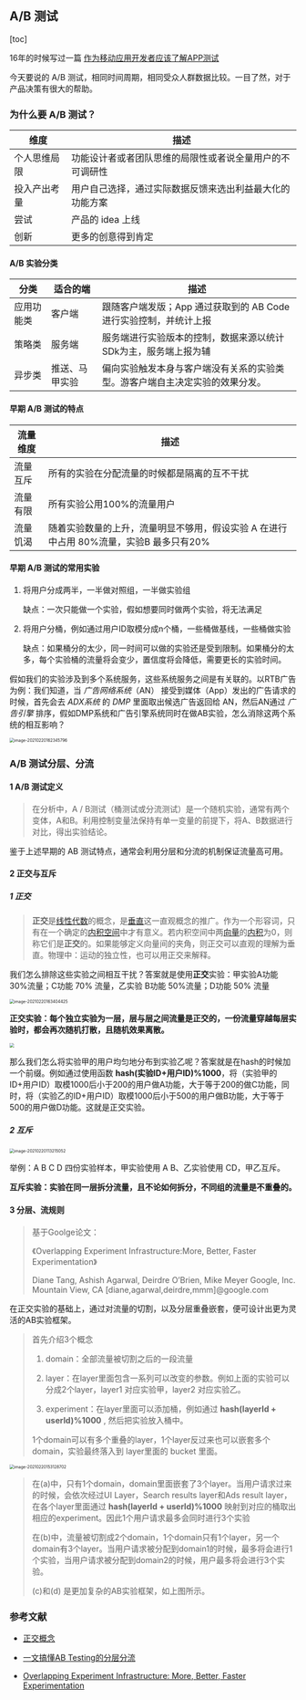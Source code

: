 ## A/B 测试

[toc]

16年的时候写过一篇 [作为移动应用开发者应该了解APP测试](./2016-8-7-作为移动应用开发者应该了解APP测试.md)

今天要说的 A/B 测试，相同时间周期，相同受众人群数据比较。一目了然，对于产品决策有很大的帮助。

### 为什么要 A/B 测试？

| 维度         | 描述                                                     |
| ------------ | -------------------------------------------------------- |
| 个人思维局限 | 功能设计者或者团队思维的局限性或者说全量用户的不可调研性 |
| 投入产出考量 | 用户自己选择，通过实际数据反馈来选出利益最大化的功能方案 |
| 尝试         | 产品的 idea 上线                                         |
| 创新         | 更多的创意得到肯定                                       |



#### A/B 实验分类

| 分类       | 适合的端       | 描述                                                         |
| ---------- | -------------- | ------------------------------------------------------------ |
| 应用功能类 | 客户端         | 跟随客户端发版；App 通过获取到的 AB Code 进行实验控制，并统计上报 |
| 策略类     | 服务端         | 服务端进行实验版本的控制，数据来源以统计SDk为主，服务端上报为辅 |
| 异步类     | 推送、马甲实验 | 偏向实验触发本身与客户端没有关系的实验类型。游客户端自主决定实验的效果分发。 |



#### 早期 A/B 测试的特点

| 流量维度 | 描述                                                         |
| -------- | ------------------------------------------------------------ |
| 流量互斥 | 所有的实验在分配流量的时候都是隔离的互不干扰                 |
| 流量有限 | 所有实验公用100%的流量用户                                   |
| 流量饥渴 | 随着实验数量的上升，流量明显不够用，假设实验 A 在进行中占用 80%流量，实验B 最多只有20% |

#### 早期 A/B 测试的常用实验

1. 将用户分成两半，一半做对照组，一半做实验组

   缺点：一次只能做一个实验，假如想要同时做两个实验，将无法满足

2. 将用户分桶，例如通过用户ID取模分成n个桶，一些桶做基线，一些桶做实验

   缺点：如果桶分的太少，同一时间可以做的实验还是受到限制。如果桶分的太多，每个实验桶的流量将会变少，置信度将会降低，需要更长的实验时间。

假如我们的实验涉及到多个系统服务，这些系统服务之间是有关联的。以RTB广告为例：我们知道，当 *广告网络系统*（AN） 接受到媒体（App）发出的广告请求的时候，首先会去 *ADX系统* 的 *DMP* 里面取出候选广告返回给 AN，然后AN通过 *广告引擎* 排序，假如DMP系统和广告引擎系统同时在做AB实验，怎么消除这两个系统的相互影响？

<img src="../../assets/image-20210220162345796.png" alt="image-20210220162345796" style="zoom:50%;" />

### A/B 测试分层、分流

#### 1 A/B 测试定义

> 在分析中，A / B测试（桶测试或分流测试）是一个随机实验，通常有两个变体，A和B。利用控制变量法保持有单一变量的前提下，将A、B数据进行对比，得出实验结论。

鉴于上述早期的 AB 测试特点，通常会利用分层和分流的机制保证流量高可用。

#### 2 正交与互斥

##### 1 正交

> **正交**是[线性代数](https://zh.wikipedia.org/wiki/线性代数)的概念，是[垂直](https://zh.wikipedia.org/wiki/垂直)这一直观概念的推广。作为一个形容词，只有在一个确定的[内积空间](https://zh.wikipedia.org/wiki/内积空间)中才有意义。若内积空间中两[向量](https://zh.wikipedia.org/wiki/向量)的[内积](https://zh.wikipedia.org/wiki/內積)为0，则称它们是**正交**的。如果能够定义向量间的夹角，则正交可以直观的理解为垂直。物理中：运动的独立性，也可以用正交来解释。

我们怎么排除这些实验之间相互干扰？答案就是使用**正交**实验：甲实验A功能 30%流量；C功能 70% 流量，乙实验 B功能 50%流量；D功能 50% 流量

<img src="../../assets/image-20210220163404425.png" alt="image-20210220163404425" style="zoom:50%;" />



**正交实验：每个独立实验为一层，层与层之间流量是正交的，一份流量穿越每层实验时，都会再次随机打散，且随机效果离散。**

<img src="../../assets/image-20210220151804627.png" style="zoom:50%;" />

那么我们怎么将实验甲的用户均匀地分布到实验乙呢？答案就是在hash的时候加一个前缀。例如通过使用函数 **hash(实验ID+用户ID)%1000**，将（实验甲的ID+用户ID）取模1000后小于200的用户做A功能，大于等于200的做C功能，同时，将（实验乙的ID+用户ID）取模1000后小于500的用户做B功能，大于等于500的用户做D功能。这就是正交实验。

##### 2 互斥

<img src="../../assets/image-20210220113215052.png" alt="image-20210220113215052" style="zoom:50%;" />

举例：A B C D 四份实验样本，甲实验使用 A B、乙实验使用 CD，甲乙互斥。

**互斥实验：实验在同一层拆分流量，且不论如何拆分，不同组的流量是不重叠的。**

#### 3 分层、流规则

> 基于Goolge论文：
>
> 《Overlapping Experiment Infrastructure:More, Better, Faster Experimentation》
>
> Diane Tang, Ashish Agarwal, Deirdre O’Brien, Mike Meyer Google, Inc. Mountain View, CA [diane,agarwal,deirdre,mmm]@google.com



在正交实验的基础上，通过对流量的切割，以及分层重叠嵌套，便可设计出更为灵活的AB实验框架。

> 首先介绍3个概念
>
> 1. domain：全部流量被切割之后的一段流量
>
> 2. layer：在layer里面包含一系列可以改变的参数。例如上面的实验可以分成2个layer，layer1 对应实验甲，layer2 对应实验乙。
>
> 3. experiment：在layer里面可以添加桶，例如通过 **hash(layerId + userId)%1000** , 然后把实验放入桶中。
>
> 1个domain可以有多个重叠的layer，1个layer反过来也可以嵌套多个domain，实验最终落入到 layer里面的 bucket 里面。

<img src="../../assets/image-20210220153128702.png" alt="image-20210220153128702" style="zoom:50%;" />

> 在(a)中，只有1个domain，domain里面嵌套了3个layer。当用户请求过来的时候，会依次经过UI Layer，Search results layer和Ads result layer，在各个layer里面通过 **hash(layerId + userId)%1000** 映射到对应的桶取出相应的experiment。因此1个用户请求最多会同时进行3个实验
>
> 在(b)中，流量被切割成2个domain，1个domain只有1个layer，另一个domain有3个layer。当用户请求被分配到domain1的时候，最多将会进行1个实验，当用户请求被分配到domain2的时候，用户最多将会进行3个实验。
>
> (c)和(d) 是更加复杂的AB实验框架，如上图所示。



### 参考文献

- [正交概念](https://zhuanlan.zhihu.com/p/26160631)

- [一文搞懂AB Testing的分层分流](http://www.woshipm.com/pd/1080730.html)
- [Overlapping Experiment Infrastructure: More, Better, Faster Experimentation](https://static.googleusercontent.com/media/research.google.com/zh-CN//pubs/archive/36500.pdf)

